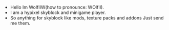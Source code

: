 - Hello Im WolfIIW(how to pronounce: WOlfII).
- I am a hypixel skyblock and minigame player.
- So anything for skyblock like mods, texture packs and addons Just send me them.
